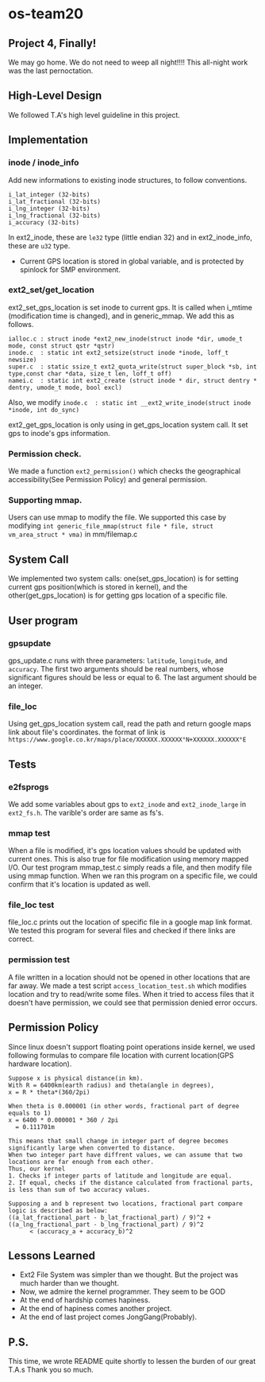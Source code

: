 # os-team20

## Project 4, Finally!
We may go home. We do not need to weep all night!!!! This all-night work was the last pernoctation.

## High-Level Design
We followed T.A's high level guideline in this project.

## Implementation
### inode / inode_info
Add new informations to existing inode structures, to follow conventions.

```
i_lat_integer (32-bits)
i_lat_fractional (32-bits)
i_lng_integer (32-bits)
i_lng_fractional (32-bits)
i_accuracy (32-bits)
```
In ext2_inode, these are `le32` type (little endian 32) and in ext2_inode_info, these are `u32` type.


* Current GPS location is stored in global variable, and is protected by spinlock for SMP environment.

###  ext2_set/get_location
ext2_set_gps_location is set inode to current gps. It is called when i_mtime (modification time is changed), and in generic_mmap.
We add this as follows.
```
ialloc.c : struct inode *ext2_new_inode(struct inode *dir, umode_t mode, const struct qstr *qstr)
inode.c  : static int ext2_setsize(struct inode *inode, loff_t newsize)
super.c  : static ssize_t ext2_quota_write(struct super_block *sb, int type,const char *data, size_t len, loff_t off)
namei.c  : static int ext2_create (struct inode * dir, struct dentry * dentry, umode_t mode, bool excl)
```

Also, we modify `inode.c  : static int __ext2_write_inode(struct inode *inode, int do_sync)`

ext2_get_gps_location is only using in get_gps_location system call. It set gps to inode's gps information.

### Permission check.
We made a function `ext2_permission()` which checks the geographical accessibility(See Permission Policy) and general permission.

### Supporting mmap.
Users can use mmap to modify the file. We supported this case by modifying  `int generic_file_mmap(struct file * file, struct vm_area_struct * vma)` in mm/filemap.c

## System Call
We implemented two system calls: one(set_gps_location) is for setting current gps position(which is stored in kernel), and the other(get_gps_location) is for getting gps location of a specific file.

## User program
### gpsupdate
gps_update.c runs with three parameters: `latitude`, `longitude`, and `accuracy`. The first two arguments should be real numbers, whose significant figures should be less or equal to 6. The last argument should be an integer.

### file_loc
Using get_gps_location system call, read the path and return google maps link about file's coordinates. 
the format of link is `https://www.google.co.kr/maps/place/XXXXXX.XXXXXX°N+XXXXXX.XXXXXX°E`

## Tests
### e2fsprogs
We add some variables about gps to `ext2_inode` and `ext2_inode_large` in `ext2_fs.h`. The varible's order are same as fs's.

### mmap test
When a file is modified, it's gps location values should be updated with current ones. This is also true for file modification using memory mapped I/O. Our test program mmap_test.c simply reads a file, and then modify file using mmap function. When we ran this program on a specific file, we could confirm that it's location is updated as well.

### file_loc test
file_loc.c prints out the location of specific file in a google map link format. We tested this program for several files and checked if there links are correct.

### permission test
A file written in a location should not be opened in other locations that are far away. We made a test script `access_location_test.sh` which modifies location and try to read/write some files. When it tried to access files that it doesn't have permission, we could see that permission denied error occurs.

## Permission Policy
Since linux doesn't support floating point operations inside kernel, we used following formulas to compare file location with current location(GPS hardware location).

```
Suppose x is physical distance(in km).
With R = 6400km(earth radius) and theta(angle in degrees),
x = R * theta*(360/2pi)
  
When theta is 0.000001 (in other words, fractional part of degree equals to 1)
x = 6400 * 0.000001 * 360 / 2pi
  = 0.111701m
  
This means that small change in integer part of degree becomes significantly large when converted to distance.
When two integer part have diffrent values, we can assume that two locations are far enough from each other.
Thus, our kernel
1. Checks if integer parts of latitude and longitude are equal.
2. If equal, checks if the distance calculated from fractional parts, is less than sum of two accuracy values.

Supposing a and b represent two locations, fractional part compare logic is described as below:
((a_lat_fractional_part - b_lat_fractional_part) / 9)^2 + ((a_lng_fractional_part - b_lng_fractional_part) / 9)^2
      < (accuracy_a + accuracy_b)^2
```

## Lessons Learned
* Ext2 File System was simpler than we thought. But the project was much harder than we thought.
* Now, we admire the kernel programmer. They seem to be GOD
* At the end of hardship comes hapiness.
* At the end of hapiness comes another project.
* At the end of last project comes JongGang(Probably).

## P.S.
This time, we wrote README quite shortly to lessen the burden of our great T.A.s
Thank you so much.
